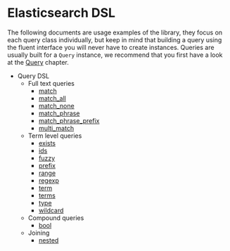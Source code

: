 # Elasticsearch DSL

The following documents are usage examples of the library, they focus on each query class
individually, but keep in mind that building a query using the fluent interface you will never have
to create instances. Queries are usually built for a `Query` instance, we recommend that you first
have a look at the [Query][1] chapter.

- Query DSL
    - Full text queries
        - [match](Query/Text/Match.md)
        - [match_all](Query/Text/MatchAll.md)
        - [match_none](Query/Text/MatchNone.md)
        - [match_phrase](Query/Text/MatchPhrase.md)
        - [match_phrase_prefix](Query/Text/MatchPhrasePrefix.md)
        - [multi_match](Query/Text/MultiMatch.md)
    - Term level queries
        - [exists](Query/Term/Exists.md)
        - [ids](Query/Term/Ids.md)
        - [fuzzy](Query/Term/Fuzzy.md)
        - [prefix](Query/Term/Prefix.md)
        - [range](Query/Term/Range.md)
        - [regexp](Query/Term/Regexp.md)
        - [term](Query/Term/Term.md)
        - [terms](Query/Term/Terms.md)
        - [type](Query/Term/Type.md)
        - [wildcard](Query/Term/Wildcard.md)
    - Compound queries
        - [bool](Query/Compound/Bool.md)
    - Joining
        - [nested](Query/Joining/Nested.md)





[1]: Query.md
